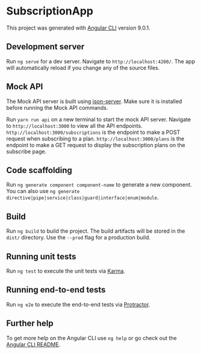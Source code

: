 # SubscriptionApp

This project was generated with [Angular CLI](https://github.com/angular/angular-cli) version 9.0.1.

## Development server

Run `ng serve` for a dev server. Navigate to `http://localhost:4200/`. The app will automatically reload if you change any of the source files.

## Mock API 

The Mock API server is built using [json-server](https://www.npmjs.com/package/json-server). Make sure it is installed before running the Mock API commands.

Run `yarn run api` on a new terminal to start the mock API server. Navigate to `http://localhost:3000` to view all the API endpoints.
`http://localhost:3000/subscriptions` is the endpoint to make a POST request when subscribing to a plan.
`http://localhost:3000/plans` is the endpoint to make a GET request to display the subscription plans on the subscribe page.

## Code scaffolding

Run `ng generate component component-name` to generate a new component. You can also use `ng generate directive|pipe|service|class|guard|interface|enum|module`.

## Build

Run `ng build` to build the project. The build artifacts will be stored in the `dist/` directory. Use the `--prod` flag for a production build.

## Running unit tests

Run `ng test` to execute the unit tests via [Karma](https://karma-runner.github.io).

## Running end-to-end tests

Run `ng e2e` to execute the end-to-end tests via [Protractor](http://www.protractortest.org/).

## Further help

To get more help on the Angular CLI use `ng help` or go check out the [Angular CLI README](https://github.com/angular/angular-cli/blob/master/README.md).
